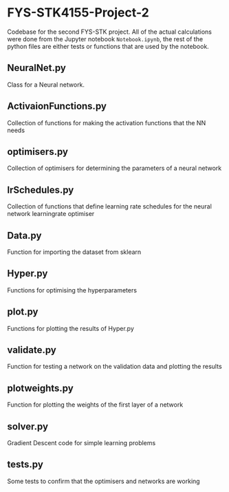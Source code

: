 # FYS-STK4155-Project-2

Codebase for the second FYS-STK project. All of the actual calculations were done from the Jupyter notebook `Notebook.ipynb`, the rest of the python files are either tests or functions that are used by the notebook.

## NeuralNet.py

Class for a Neural network.

## ActivaionFunctions.py

Collection of functions for making the activation functions that the NN needs

## optimisers.py

Collection of optimisers for determining the parameters of a neural network

## lrSchedules.py

Collection of functions that define learning rate schedules for the neural network learningrate optimiser

## Data.py

Function for importing the dataset from sklearn

## Hyper.py

Functions for optimising the hyperparameters

## plot.py

Functions for plotting the results of Hyper.py

## validate.py

Function for testing a network on the validation data and plotting the results

## plotweights.py

Function for plotting the weights of the first layer of a network

## solver.py

Gradient Descent code for simple learning problems

## tests.py

Some tests to confirm that the optimisers and networks are working